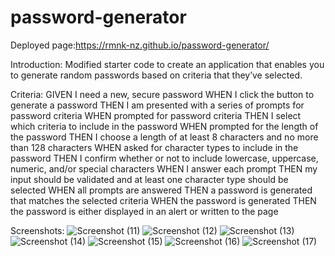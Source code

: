 # password-generator

Deployed page:https://rmnk-nz.github.io/password-generator/

Introduction:
Modified starter code to create an application that enables you to generate random passwords based on criteria that they’ve selected.

Criteria:
GIVEN I need a new, secure password
WHEN I click the button to generate a password
THEN I am presented with a series of prompts for password criteria
WHEN prompted for password criteria
THEN I select which criteria to include in the password
WHEN prompted for the length of the password
THEN I choose a length of at least 8 characters and no more than 128 characters
WHEN asked for character types to include in the password
THEN I confirm whether or not to include lowercase, uppercase, numeric, and/or special characters
WHEN I answer each prompt
THEN my input should be validated and at least one character type should be selected
WHEN all prompts are answered
THEN a password is generated that matches the selected criteria
WHEN the password is generated
THEN the password is either displayed in an alert or written to the page

Screenshots:
![Screenshot (11)](https://user-images.githubusercontent.com/86906047/132598699-3da7a712-cc49-44e3-b3ec-b93fdaba1b1e.png)
![Screenshot (12)](https://user-images.githubusercontent.com/86906047/132598709-24b839a4-4966-4aeb-9ed3-3199446220e3.png)
![Screenshot (13)](https://user-images.githubusercontent.com/86906047/132598713-54abd1b5-e92c-42a3-88e8-fd2af366d66c.png)
![Screenshot (14)](https://user-images.githubusercontent.com/86906047/132598720-81992002-135d-468d-938e-940f6c4496bc.png)
![Screenshot (15)](https://user-images.githubusercontent.com/86906047/132598723-91f51035-bebd-4ba6-8ade-5d2c0a77676f.png)
![Screenshot (16)](https://user-images.githubusercontent.com/86906047/132598730-9c622634-4d1f-4213-a06a-34183c837bc8.png)
![Screenshot (17)](https://user-images.githubusercontent.com/86906047/132598743-dbfd0ffc-964d-4f2f-b018-84b2bbbd2919.png)

